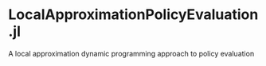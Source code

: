 # LocalApproximationPolicyEvaluation.jl
A local approximation dynamic programming approach to policy evaluation 
